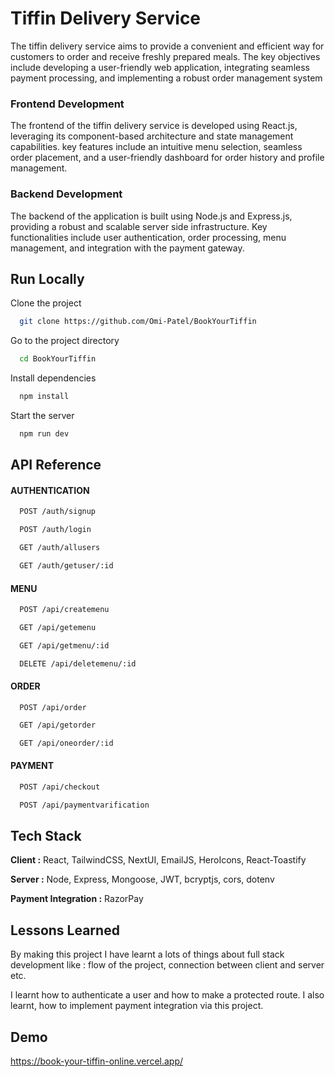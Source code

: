 
# Tiffin Delivery Service

The tiffin delivery service aims to provide a convenient and efficient way for 
customers to order and receive freshly prepared meals. The key objectives 
include developing a user-friendly web application, integrating seamless 
payment processing, and implementing a robust order management 
system

### Frontend Development
 The frontend of the tiffin delivery service is developed using React.js, leveraging its component-based 
architecture and state management capabilities. key features include an intuitive menu selection, seamless 
order placement, and a user-friendly dashboard for order history and profile management.

### Backend Development
 The backend of the application is built using Node.js and Express.js, providing a robust and scalable server
side infrastructure. Key functionalities include user authentication, order processing, menu management, 
and integration with the payment gateway.

## Run Locally

Clone the project

```bash
  git clone https://github.com/Omi-Patel/BookYourTiffin
```
Go to the project directory

```bash
  cd BookYourTiffin
```
Install dependencies

```bash
  npm install
```
Start the server

```bash
  npm run dev
```


## API Reference

#### AUTHENTICATION

```bash
  POST /auth/signup
```
```bash
  POST /auth/login
```
```bash
  GET /auth/allusers
```
```bash
  GET /auth/getuser/:id
```

#### MENU

```bash
  POST /api/createmenu
```
```bash
  GET /api/getemenu
```
```bash
  GET /api/getmenu/:id
```
```bash
  DELETE /api/deletemenu/:id
```

#### ORDER

```base
  POST /api/order
```
```bash
  GET /api/getorder
```
```bash
  GET /api/oneorder/:id
```

#### PAYMENT

```bash
  POST /api/checkout
```
```bash
  POST /api/paymentvarification
```
## Tech Stack

**Client :** React, TailwindCSS, NextUI, EmailJS, HeroIcons, React-Toastify

**Server :** Node, Express, Mongoose, JWT, bcryptjs, cors, dotenv

**Payment Integration :** RazorPay


## Lessons Learned

By making this project I have learnt a lots of things about full stack development like : flow of the project, connection between client and server etc.

I learnt how to authenticate a user and how to make a protected route. I also learnt, how to implement payment integration via this project.


## Demo

https://book-your-tiffin-online.vercel.app/
